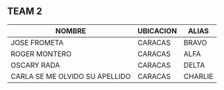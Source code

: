 ## TEAM 2

<hdr>

| NOMBRE | UBICACION | ALIAS |
| ------ | ------ | ------ |
|  JOSE FROMETA | CARACAS | BRAVO |
|  ROGER MONTERO | CARACAS | ALFA |
|  OSCARY RADA | CARACAS | DELTA |
|  CARLA SE ME OLVIDO SU APELLIDO | CARACAS | CHARLIE |
